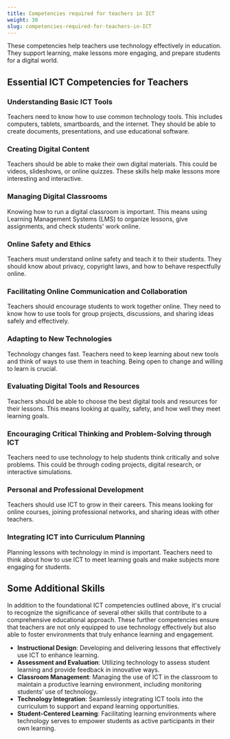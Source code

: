 ```yaml
---
title: Competencies required for teachers in ICT
weight: 30
slug: competencies-required-for-teachers-in-ICT
---
```


These competencies help teachers use technology effectively in education. They support learning, make lessons more engaging, and prepare students for a digital world.

## Essential ICT Competencies for Teachers

### Understanding Basic ICT Tools

Teachers need to know how to use common technology tools. This includes computers, tablets, smartboards, and the internet. They should be able to create documents, presentations, and use educational software.

### Creating Digital Content

Teachers should be able to make their own digital materials. This could be videos, slideshows, or online quizzes. These skills help make lessons more interesting and interactive.

### Managing Digital Classrooms

Knowing how to run a digital classroom is important. This means using Learning Management Systems (LMS) to organize lessons, give assignments, and check students' work online.

### Online Safety and Ethics

Teachers must understand online safety and teach it to their students. They should know about privacy, copyright laws, and how to behave respectfully online.

### Facilitating Online Communication and Collaboration

Teachers should encourage students to work together online. They need to know how to use tools for group projects, discussions, and sharing ideas safely and effectively.

### Adapting to New Technologies

Technology changes fast. Teachers need to keep learning about new tools and think of ways to use them in teaching. Being open to change and willing to learn is crucial.

### Evaluating Digital Tools and Resources

Teachers should be able to choose the best digital tools and resources for their lessons. This means looking at quality, safety, and how well they meet learning goals.

### Encouraging Critical Thinking and Problem-Solving through ICT

Teachers need to use technology to help students think critically and solve problems. This could be through coding projects, digital research, or interactive simulations.

### Personal and Professional Development

Teachers should use ICT to grow in their careers. This means looking for online courses, joining professional networks, and sharing ideas with other teachers.

### Integrating ICT into Curriculum Planning

Planning lessons with technology in mind is important. Teachers need to think about how to use ICT to meet learning goals and make subjects more engaging for students.

## Some Additional Skills

In addition to the foundational ICT competencies outlined above, it's crucial to recognize the significance of several other skills that contribute to a comprehensive educational approach. These further competencies ensure that teachers are not only equipped to use technology effectively but also able to foster environments that truly enhance learning and engagement.

- **Instructional Design**: Developing and delivering lessons that effectively use ICT to enhance learning.
- **Assessment and Evaluation**: Utilizing technology to assess student learning and provide feedback in innovative ways.
- **Classroom Management**: Managing the use of ICT in the classroom to maintain a productive learning environment, including monitoring students’ use of technology.
- **Technology Integration**: Seamlessly integrating ICT tools into the curriculum to support and expand learning opportunities.
- **Student-Centered Learning**: Facilitating learning environments where technology serves to empower students as active participants in their own learning.
